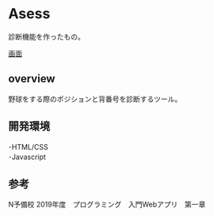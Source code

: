 # Asess
診断機能を作ったもの。

[画面](https://user-images.githubusercontent.com/57384172/72314145-195fe080-36d1-11ea-891a-19eff4c5b14f.PNG)

## overview

野球をする際のポジションと背番号を診断するツール。

## 開発環境
･HTML/CSS <br>
･Javascript

## 参考

N予備校 2019年度　プログラミング　入門Webアプリ　第一章


